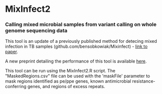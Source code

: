 # MixInfect2

### Calling mixed microbial samples from variant calling on whole genome sequencing data

This tool is an update of a previously published method for detecing mixed infection in TB samples (github.com/bensobkowiak/Mixinfect) - [link to paper](https://bmcgenomics.biomedcentral.com/articles/10.1186/s12864-018-4988-z).

A new preprint detailing the performance of this tool is available [here](https://www.biorxiv.org/content/10.1101/2024.04.26.591283v1).

This tool can be run using the MixInfect2.R script. The "MaskedRegions.csv" file can be used with the 'maskFile' parameter to mask regions identified as pe/ppe genes, known antimicrobial resistance-conferring genes, and regions of excess repeats.
